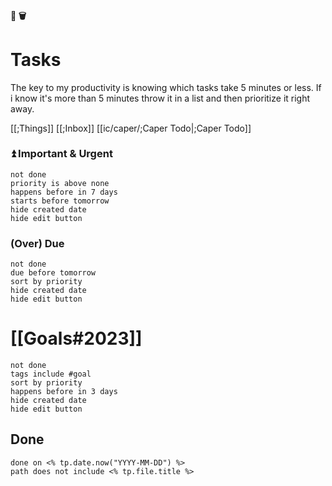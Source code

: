 #### 🧠 🗑️




# Tasks

The key to my productivity is knowing which tasks take 5 minutes or less. If i know it's more than 5 minutes throw it in a list and then prioritize it right away.

[[;Things]]
[[;Inbox]]
[[ic/caper/;Caper Todo|;Caper Todo]]


### ⏫ Important & Urgent
```tasks
not done
priority is above none
happens before in 7 days
starts before tomorrow
hide created date
hide edit button
```

### (Over) Due
```tasks
not done
due before tomorrow
sort by priority
hide created date
hide edit button
```


# [[Goals#2023]]
```tasks
not done
tags include #goal
sort by priority
happens before in 3 days
hide created date
hide edit button
```


## Done

```tasks
done on <% tp.date.now("YYYY-MM-DD") %>
path does not include <% tp.file.title %>
```